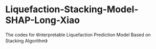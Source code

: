 # Liquefaction-Stacking-Model-SHAP-Long-Xiao
The codes for 《Interpretable Liquefaction Prediction Model Based on Stacking Algorithm》
